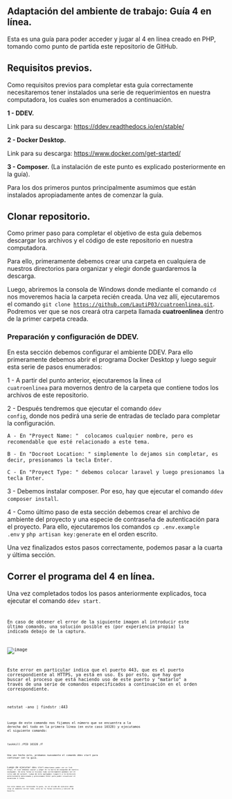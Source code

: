 
## Adaptación del ambiente de trabajo: Guía 4 en línea.
Esta es una guía para poder acceder y jugar al 4 en línea creado en PHP, tomando como punto de partida este repositorio de GitHub. 

## Requisitos previos.
Como requisitos previos para completar esta guía correctamente necesitaremos tener instalados una serie de requerimientos en nuestra computadora, los cuales son enumerados a continuación.

**1 - DDEV.**

Link para su descarga: https://ddev.readthedocs.io/en/stable/

**2 - Docker Desktop.**

Link para su descarga: https://www.docker.com/get-started/

**3 - Composer.** (La instalación de este punto es explicado posteriormente en la guía).

Para los dos primeros puntos principalmente asumimos que están instalados apropiadamente antes de comenzar la guía. 

## Clonar repositorio.

Como primer paso para completar el objetivo de esta guía debemos descargar los archivos y el código de este repositorio en nuestra computadora. 

Para ello, primeramente debemos crear una carpeta en cualquiera de nuestros directorios para organizar y elegir donde guardaremos la descarga.

Luego, abriremos la consola de Windows donde mediante el comando <code>cd</code> nos moveremos hacia la carpeta recién creada. Una vez allí, ejecutaremos el comando <code>git clone https://github.com/LautiP03/cuatroenlinea.git</code>. Podremos ver que se nos creará otra carpeta llamada **cuatroenlinea** dentro de la primer carpeta creada.

### Preparación y configuración de DDEV.

En esta sección debemos configurar el ambiente DDEV. Para ello primeramente debemos abrir el programa Docker Desktop y luego seguir esta serie de pasos enumerados:

1 - A partir del punto anterior, ejecutaremos la linea <code>cd cuatroenlinea</code> para movernos dentro de la carpeta que contiene todos los archivos de este repositorio.

2 - Después tendremos que ejecutar el comando <code>ddev config</code>, donde nos pedirá una serie de entradas de teclado para completar la configuración.
 
    A - En "Proyect Name: "  colocamos cualquier nombre, pero es recomendable que esté relacionado a este tema.

    B - En "Docroot Location: " simplemente lo dejamos sin completar, es decir, presionamos la tecla Enter.

    C - En "Proyect Type: " debemos colocar laravel y luego presionamos la tecla Enter.

3 - Debemos instalar composer. Por eso, hay que ejecutar el comando <code>ddev composer install</code>.

4 - Como último paso de esta sección debemos crear el archivo de ambiente del proyecto y una especie de contraseña de autenticación para el proyecto. Para ello, ejecutaremos los comandos <code>cp .env.example .env</code>  y <code>php artisan key:generate</code> en el orden escrito.

Una vez finalizados estos pasos correctamente, podemos pasar a la cuarta y última sección.

## Correr el programa del 4 en línea.

Una vez completados todos los pasos anteriormente explicados, toca ejecutar el comando <code>ddev start<code>.

En caso de obtener el error de la siguiente imagen al introducir este último comando, una solución posible es (por experiencia propia) la indicada debajo de la captura. 

![image](file:///C:/Users/Lautaro/Videos/Captures/Windows%20PowerShell%2018_6_2022%203_57_47%20p.%20m..png)

Este error en particular indica que el puerto 443, que es el puerto correspondiente al HTTPS, ya está en uso. Es por esto, que hay que buscar el proceso que está haciendo uso de este puerto y "matarlo" a través de una serie de comandos especificados a continuación en el orden correspondiente.

<code>netstat -ano | findstr :443<code>

Luego de este comando nos fijamos el número que se encuentra a la derecha del todo en la primera línea (en este caso 10328) y ejecutamos el siguiente comando:

<code>taskkill /PID 10328 /F<code>

Una vez hecho esto, probamos nuevamente el comando ddev start para continuar con la guía.

Luego de ejecutar <code>ddev start<code> deberíamos poder ver un link https, el cual debemos copiar y pegar en la barra de búsqueda de nuestro navegador. De esta forma si hicimos todo correctamente podemos ver el sitio web de Laravel. Luego de esto agregamos /jugar/1 a la dirección anteriormente mencionada y presionamos Enter para poder visualizar el mismísimo 4 línea.

Con esto damos por terminada la guía, no se olvide de ejecutar ddev stop al momento cerrar todo, esta es la forma correcta y natural de hacerlo.